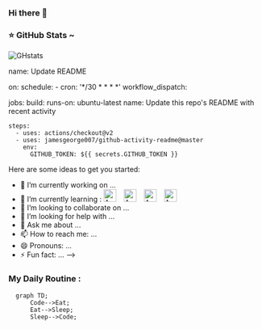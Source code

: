 ### Hi there 👋


### &#11088; GitHub Stats ~ 
![GHstats](https://github-readme-stats.vercel.app/api?username=Emr3e92&show_icons=true)


name: Update README

on:
  schedule:
    - cron: '*/30 * * * *'
  workflow_dispatch:

jobs:
  build:
    runs-on: ubuntu-latest
    name: Update this repo's README with recent activity

    steps:
      - uses: actions/checkout@v2
      - uses: jamesgeorge007/github-activity-readme@master
        env:
          GITHUB_TOKEN: ${{ secrets.GITHUB_TOKEN }}


Here are some ideas to get you started:

- 🔭 I’m currently working on ...
- 🌱 I’m currently learning  : <img alt="AWS" width="25px" src="https://cdn.jsdelivr.net/gh/devicons/devicon/icons/html5/html5-original.svg" style="padding-right:11px;" />  <img alt="AWS" width="25px" src="https://cdn.jsdelivr.net/gh/devicons/devicon/icons/css3/css3-original.svg" style="padding-right:11px;" />  <img alt="AWS" width="25px" src="https://cdn.jsdelivr.net/gh/devicons/devicon/icons/javascript/javascript-original.svg" style="padding-right:11px;" />  <img alt="AWS" width="25px" src="https://cdn.jsdelivr.net/gh/devicons/devicon/icons/python/python-original.svg" style="padding-right:11px;" />
- 👯 I’m looking to collaborate on ...
- 🤔 I’m looking for help with ...
- 💬 Ask me about ...
- 📫 How to reach me: ...
- 😄 Pronouns: ...
- ⚡ Fun fact: ...
-->



### My Daily Routine :

```mermaid
  graph TD;
      Code-->Eat;
      Eat-->Sleep;
      Sleep-->Code;
```
